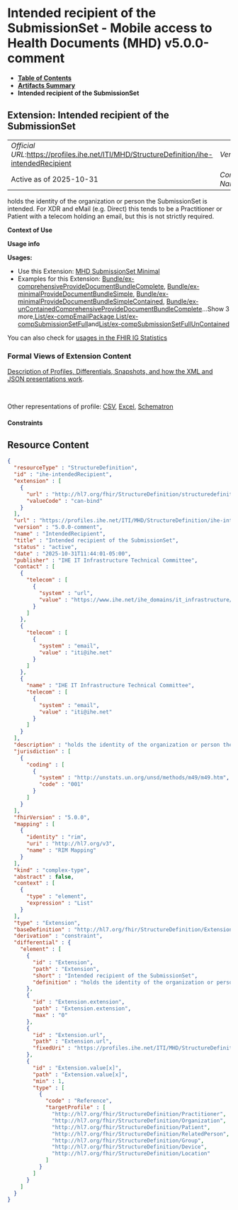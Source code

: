 # Intended recipient of the SubmissionSet - Mobile access to Health Documents (MHD) v5.0.0-comment

* [**Table of Contents**](toc.md)
* [**Artifacts Summary**](artifacts.md)
* **Intended recipient of the SubmissionSet**

## Extension: Intended recipient of the SubmissionSet 

| | |
| :--- | :--- |
| *Official URL*:https://profiles.ihe.net/ITI/MHD/StructureDefinition/ihe-intendedRecipient | *Version*:5.0.0-comment |
| Active as of 2025-10-31 | *Computable Name*:IntendedRecipient |

holds the identity of the organization or person the SubmissionSet is intended. For XDR and eMail (e.g. Direct) this tends to be a Practitioner or Patient with a telecom holding an email, but this is not strictly required.

**Context of Use**

**Usage info**

**Usages:**

* Use this Extension: [MHD SubmissionSet Minimal](StructureDefinition-IHE.MHD.Minimal.SubmissionSet.md)
* Examples for this Extension: [Bundle/ex-comprehensiveProvideDocumentBundleComplete](Bundle-ex-comprehensiveProvideDocumentBundleComplete.md), [Bundle/ex-minimalProvideDocumentBundleSimple](Bundle-ex-minimalProvideDocumentBundleSimple.md), [Bundle/ex-minimalProvideDocumentBundleSimpleContained](Bundle-ex-minimalProvideDocumentBundleSimpleContained.md), [Bundle/ex-unContainedComprehensiveProvideDocumentBundleComplete](Bundle-ex-unContainedComprehensiveProvideDocumentBundleComplete.md)...Show 3 more,[List/ex-compEmailPackage](List-ex-compEmailPackage.md),[List/ex-compSubmissionSetFull](List-ex-compSubmissionSetFull.md)and[List/ex-compSubmissionSetFullUnContained](List-ex-compSubmissionSetFullUnContained.md)

You can also check for [usages in the FHIR IG Statistics](https://packages2.fhir.org/xig/ihe.iti.mhd|current/StructureDefinition/ihe-intendedRecipient)

### Formal Views of Extension Content

 [Description of Profiles, Differentials, Snapshots, and how the XML and JSON presentations work](http://build.fhir.org/ig/FHIR/ig-guidance/readingIgs.html#structure-definitions). 

 

Other representations of profile: [CSV](StructureDefinition-ihe-intendedRecipient.csv), [Excel](StructureDefinition-ihe-intendedRecipient.xlsx), [Schematron](StructureDefinition-ihe-intendedRecipient.sch) 

#### Constraints



## Resource Content

```json
{
  "resourceType" : "StructureDefinition",
  "id" : "ihe-intendedRecipient",
  "extension" : [
    {
      "url" : "http://hl7.org/fhir/StructureDefinition/structuredefinition-type-characteristics",
      "valueCode" : "can-bind"
    }
  ],
  "url" : "https://profiles.ihe.net/ITI/MHD/StructureDefinition/ihe-intendedRecipient",
  "version" : "5.0.0-comment",
  "name" : "IntendedRecipient",
  "title" : "Intended recipient of the SubmissionSet",
  "status" : "active",
  "date" : "2025-10-31T11:44:01-05:00",
  "publisher" : "IHE IT Infrastructure Technical Committee",
  "contact" : [
    {
      "telecom" : [
        {
          "system" : "url",
          "value" : "https://www.ihe.net/ihe_domains/it_infrastructure/"
        }
      ]
    },
    {
      "telecom" : [
        {
          "system" : "email",
          "value" : "iti@ihe.net"
        }
      ]
    },
    {
      "name" : "IHE IT Infrastructure Technical Committee",
      "telecom" : [
        {
          "system" : "email",
          "value" : "iti@ihe.net"
        }
      ]
    }
  ],
  "description" : "holds the identity of the organization or person the SubmissionSet is intended. For XDR and eMail (e.g. Direct) this tends to be a Practitioner or Patient with a telecom holding an email, but this is not strictly required.",
  "jurisdiction" : [
    {
      "coding" : [
        {
          "system" : "http://unstats.un.org/unsd/methods/m49/m49.htm",
          "code" : "001"
        }
      ]
    }
  ],
  "fhirVersion" : "5.0.0",
  "mapping" : [
    {
      "identity" : "rim",
      "uri" : "http://hl7.org/v3",
      "name" : "RIM Mapping"
    }
  ],
  "kind" : "complex-type",
  "abstract" : false,
  "context" : [
    {
      "type" : "element",
      "expression" : "List"
    }
  ],
  "type" : "Extension",
  "baseDefinition" : "http://hl7.org/fhir/StructureDefinition/Extension",
  "derivation" : "constraint",
  "differential" : {
    "element" : [
      {
        "id" : "Extension",
        "path" : "Extension",
        "short" : "Intended recipient of the SubmissionSet",
        "definition" : "holds the identity of the organization or person the SubmissionSet is intended. For XDR and eMail (e.g. Direct) this tends to be a Practitioner or Patient with a telecom holding an email, but this is not strictly required."
      },
      {
        "id" : "Extension.extension",
        "path" : "Extension.extension",
        "max" : "0"
      },
      {
        "id" : "Extension.url",
        "path" : "Extension.url",
        "fixedUri" : "https://profiles.ihe.net/ITI/MHD/StructureDefinition/ihe-intendedRecipient"
      },
      {
        "id" : "Extension.value[x]",
        "path" : "Extension.value[x]",
        "min" : 1,
        "type" : [
          {
            "code" : "Reference",
            "targetProfile" : [
              "http://hl7.org/fhir/StructureDefinition/Practitioner",
              "http://hl7.org/fhir/StructureDefinition/Organization",
              "http://hl7.org/fhir/StructureDefinition/Patient",
              "http://hl7.org/fhir/StructureDefinition/RelatedPerson",
              "http://hl7.org/fhir/StructureDefinition/Group",
              "http://hl7.org/fhir/StructureDefinition/Device",
              "http://hl7.org/fhir/StructureDefinition/Location"
            ]
          }
        ]
      }
    ]
  }
}

```
